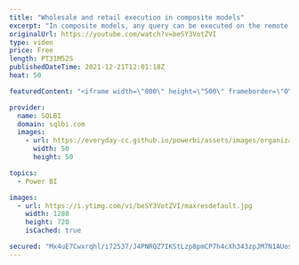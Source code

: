 ```yaml
---
title: "Wholesale and retail execution in composite models"
excerpt: "In composite models, any query can be executed on the remote model (wholesale execution) or by mixing local and remote engines together (retail execution). This video describes the differences between the wholesale and retail modes in composite models.\r Article and download: https://sql.bi/736550?aff=yt"
originalUrl: https://youtube.com/watch?v=beSY3VotZVI
type: video
price: Free
length: PT31M52S
publishedDateTime: 2021-12-21T12:01:18Z
heat: 50

featuredContent: "<iframe width=\"800\" height=\"500\" frameborder=\"0\" src=\"https://www.youtube.com/embed/beSY3VotZVI\" allow=\"accelerometer; autoplay; encrypted-media; gyroscope; picture-in-picture\" allowfullscreen></iframe>"

provider:
  name: SQLBI
  domain: sqlbi.com
  images:
    - url: https://everyday-cc.github.io/powerbi/assets/images/organizations/sqlbi.com-50x50.jpg
      width: 50
      height: 50

topics:
  - Power BI

images:
  - url: https://i.ytimg.com/vi/beSY3VotZVI/maxresdefault.jpg
    width: 1280
    height: 720
    isCached: true

secured: "Mx4uE7Cwxrqhl/i72537/J4PNRQZ7IKStLzp8pmCP7h4cXh343zpJM7N1AUos/2LSzUlY028aPcQ/e13FsNwyb5NxwPPgsM1Z113oVsM35n5JC+gBideFzcqow8nAZnKcwuudPzgGdWBycWIMNQj2dzxRRsIlhVci5w732ylZY2wqKlhuG30YWBOJ2UHI9IucHTqz+0c7qxpGVMaTekKiCvD3jv6+Iw9vuT4WF0Q4YkfVdZVaIpRHFsHskvsbIN78OTl/q3SRSfx6susOLVBh2c0i72XkVAjKEgvjlh6rF/JIB+Gt92STEMcvW0uty6lnMijGM3rTcgOc4s1WBchYzii/7bjhfwiRENDGgpgxrGd1IRnd+PGniJ73rtqQUdGC8mtHJIeKwzxuWIxm7KeqXrPyEC/wDyRaV++JZC0/o8=;e2kTmpguwoljyefwDMc3mw=="
---
```



